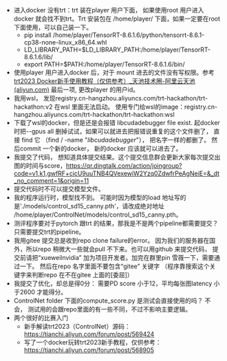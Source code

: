 - 进入docker 没有trt：trt 装在player 用户下面， 如果使用root 用户进入docker 就会找不到trt。Trt 安装包在 /home/player/ 下面，如果一定要在root 下面使用，可以自己装一下。
  - pip install /home/player/TensorRT-8.6.1.6/python/tensorrt-8.6.1-cp38-none-linux_x86_64.whl
  - LD_LIBRARY_PATH=$LD_LIBRARY_PATH:/home/player/TensorRT-8.6.1.6/lib/
  - export PATH=$PATH:/home/player/TensorRT-8.6.1.6/bin/
- 使用player 用户进入docker 后，对于 mount 进去的文件没有写权限。参考[trt2023 Docker新手使用教程（仅供参考）_天池技术圈-阿里云天池 (aliyun.com)](https://tianchi.aliyun.com/forum/post/568905) 最后一项, 更改player 的用户id。
- 我用wsl， 发现registry.cn-hangzhou.aliyuncs.com/trt-hackathon/trt-hackathon:v2 在wsl 里面无法启动。 使用专门给wsl的image：registry.cn-hangzhou.aliyuncs.com/trt-hackathon/trt-hackathon:wsl
- 下载了wsl的docker，但是还是会报错 libcudadebugger file exist. 起docker 时把--gpus all 删掉试试，如果可以就进去把报错说重复的这个文件删了， 直接 find 它 （find / -name "*libcudadebugger*"）， 把名字一样的都删了。 然后commit 一个新的docker， 新的docker 应该就可以进去了。
- 我提交了代码， 想知道具体提交结果。这个提交信息群会更新大家每次提交出图的时间与score，https://qr.dingtalk.com/action/joingroup?code=v1,k1,gwfRF+cicU9uuTNB4QVexewiW2Yzq0ZdwfrPeAgNeiE=&_dt_no_comment=1&origin=11
- 提交代码时不可以提交模型文件。
- 我的程序运行时，模型找不到。 可能时因为模型的load 地址写的是'./models/control_sd15_canny.pth'，请改成绝对地址 /home/player/ControlNet/models/control_sd15_canny.pth。
- 测评程序要对于pytorch 跟trt 的结果，那我是不是两个pipeline都需要提交？只需要提交trt的pipeline。
- 我用gitee 提交总是收到repo clone failure的error。 因为我们的服务器在国外，所以repo 稍微大一些就会pull 不下来。也可以用github 来提交代码， 提交前请把“xueweilnvidia” 加为项目开发者。加完在群里pin 雪薇一下，需要通过一下。 然后在repo 名字里面不要包含“gitee” 关键字 （程序靠搜索这个关键字来判断repo 在不在gitee 上面的[委屈]）
- 我提交了优化，却总是得0分： 需要PD score 小于12，平均每张图latency 小于2600 才能得分。
- ControlNet folder 下面的compute_score.py 是测试会直接使用的吗？ 不会， 测试用的会跟repo里面的有一些不同，不过不影响主要逻辑。
- 两个很好的比赛入门
  - 新手解读trt2023（ControlNet）源码： https://tianchi.aliyun.com/forum/post/569424
  - 写了一个docker玩转trt2023新手教程，仅供参考： https://tianchi.aliyun.com/forum/post/568905
